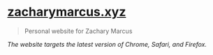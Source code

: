 ﻿# [zacharymarcus.xyz](http://www.zacharymarcus.xyz)

> Personal website for Zachary Marcus

*The website targets the latest version of Chrome, Safari, and Firefox.*